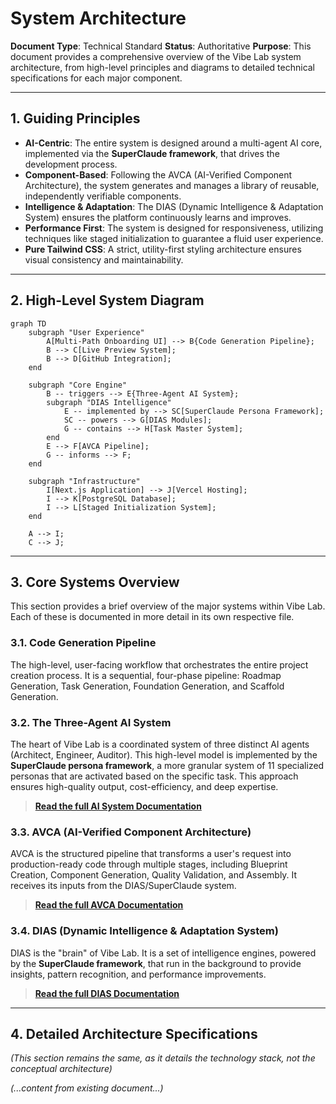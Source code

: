 # System Architecture
**Document Type**: Technical Standard
**Status**: Authoritative
**Purpose**: This document provides a comprehensive overview of the Vibe Lab system architecture, from high-level principles and diagrams to detailed technical specifications for each major component.

---

## 1. Guiding Principles

*   **AI-Centric**: The entire system is designed around a multi-agent AI core, implemented via the **SuperClaude framework**, that drives the development process.
*   **Component-Based**: Following the AVCA (AI-Verified Component Architecture), the system generates and manages a library of reusable, independently verifiable components.
*   **Intelligence & Adaptation**: The DIAS (Dynamic Intelligence & Adaptation System) ensures the platform continuously learns and improves.
*   **Performance First**: The system is designed for responsiveness, utilizing techniques like staged initialization to guarantee a fluid user experience.
*   **Pure Tailwind CSS**: A strict, utility-first styling architecture ensures visual consistency and maintainability.

---

## 2. High-Level System Diagram

```mermaid
graph TD
    subgraph "User Experience"
        A[Multi-Path Onboarding UI] --> B{Code Generation Pipeline};
        B --> C[Live Preview System];
        B --> D[GitHub Integration];
    end

    subgraph "Core Engine"
        B -- triggers --> E{Three-Agent AI System};
        subgraph "DIAS Intelligence"
            E -- implemented by --> SC[SuperClaude Persona Framework];
            SC -- powers --> G[DIAS Modules];
            G -- contains --> H[Task Master System];
        end
        E --> F[AVCA Pipeline];
        G -- informs --> F;
    end

    subgraph "Infrastructure"
        I[Next.js Application] --> J[Vercel Hosting];
        I --> K[PostgreSQL Database];
        I --> L[Staged Initialization System];
    end

    A --> I;
    C --> J;
```

---

## 3. Core Systems Overview

This section provides a brief overview of the major systems within Vibe Lab. Each of these is documented in more detail in its own respective file.

### **3.1. Code Generation Pipeline**
The high-level, user-facing workflow that orchestrates the entire project creation process. It is a sequential, four-phase pipeline: Roadmap Generation, Task Generation, Foundation Generation, and Scaffold Generation.

### **3.2. The Three-Agent AI System**
The heart of Vibe Lab is a coordinated system of three distinct AI agents (Architect, Engineer, Auditor). This high-level model is implemented by the **SuperClaude persona framework**, a more granular system of 11 specialized personas that are activated based on the specific task. This approach ensures high-quality output, cost-efficiency, and deep expertise.
> **[Read the full AI System Documentation](./AI_System_Overview.md)**

### **3.3. AVCA (AI-Verified Component Architecture)**
AVCA is the structured pipeline that transforms a user's request into production-ready code through multiple stages, including Blueprint Creation, Component Generation, Quality Validation, and Assembly. It receives its inputs from the DIAS/SuperClaude system.
> **[Read the full AVCA Documentation](./AVCA.md)**

### **3.4. DIAS (Dynamic Intelligence & Adaptation System)**
DIAS is the "brain" of Vibe Lab. It is a set of intelligence engines, powered by the **SuperClaude framework**, that run in the background to provide insights, pattern recognition, and performance improvements.
> **[Read the full DIAS Documentation](./DIAS.md)**

---

## 4. Detailed Architecture Specifications

_(This section remains the same, as it details the technology stack, not the conceptual architecture)_

_(...content from existing document...)_
